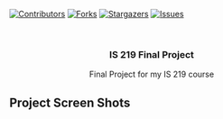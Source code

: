 <!--
*** Thanks for checking out the Best-README-Template. If you have a suggestion
*** that would make this better, please fork the repo and create a pull request
*** or simply open an issue with the tag "enhancement".
*** Thanks again! Now go create something AMAZING! :D
***
***
***
*** To avoid retyping too much info. Do a search and replace for the following:
*** github_username, repo_name, twitter_handle, email, project_title, project_description
-->



<!-- PROJECT SHIELDS -->
<!--
*** I'm using markdown "reference style" links for readability.
*** Reference links are enclosed in brackets [ ] instead of parentheses ( ).
*** See the bottom of this document for the declaration of the reference variables
*** for contributors-url, forks-url, etc. This is an optional, concise syntax you may use.
*** https://www.markdownguide.org/basic-syntax/#reference-style-links
-->
[![Contributors][contributors-shield]][contributors-url]
[![Forks][forks-shield]][forks-url]
[![Stargazers][stars-shield]][stars-url]
[![Issues][issues-shield]][issues-url]

<br />
<h3 align="center">IS 219 Final Project</h3>

  <p align="center">
    Final Project for my IS 219 course
</p>

<!-- ABOUT THE PROJECT -->
## Project Screen Shots

<!-- MARKDOWN LINKS & IMAGES -->
<!-- https://www.markdownguide.org/basic-syntax/#reference-style-links -->
[contributors-shield]: https://img.shields.io/github/contributors/itanne99/IS219-Final-Project.svg?style=for-the-badge
[contributors-url]: https://github.com/itanne99/IS219-Final-Project/graphs/contributors
[forks-shield]: https://img.shields.io/github/forks/itanne99/IS219-Final-Project.svg?style=for-the-badge
[forks-url]: https://github.com/itanne99/IS219-Final-Project/network/members
[stars-shield]: https://img.shields.io/github/stars/itanne99/IS219-Final-Project.svg?style=for-the-badge
[stars-url]: https://github.com/itanne99/IS219-Final-Project/stargazers
[issues-shield]: https://img.shields.io/github/issues/itanne99/IS219-Final-Project.svg?style=for-the-badge
[issues-url]: https://github.com/itanne99/IS219-Final-Project/issues
